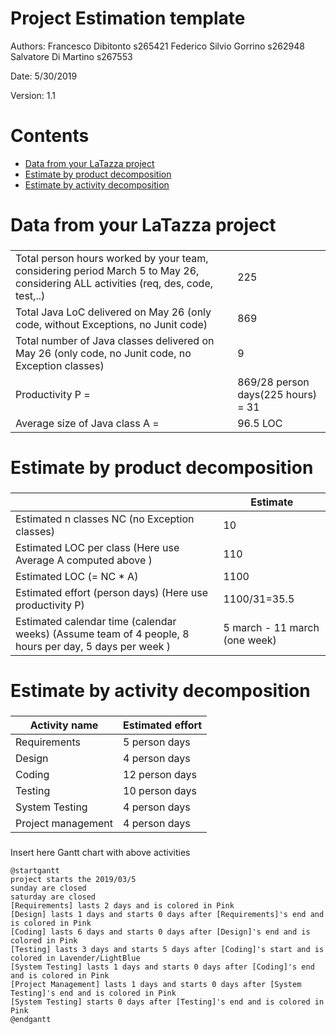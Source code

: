 # Project Estimation  template

Authors: Francesco Dibitonto s265421 Federico Silvio Gorrino s262948 Salvatore Di Martino s267553

Date: 5/30/2019

Version: 1.1

# Contents

- [Data from your LaTazza project](#data-from-your-latazza-project)
- [Estimate by product decomposition](#estimate-by-product-decomposition)
- [Estimate by activity decomposition ](#estimate-by-activity-decomposition)



# Data from your LaTazza project

###
|||
| ----------- | ------------------------------- | 
|         Total person hours  worked by your  team, considering period March 5 to May 26, considering ALL activities (req, des, code, test,..)    | 225  |             
|Total Java LoC delivered on May 26 (only code, without Exceptions, no Junit code) | 869 |
| Total number of Java classes delivered on May 26 (only code, no Junit code, no Exception classes)| 9 |
| Productivity P =| 869/28 person days(225 hours) =  31 |
|Average size of Java class A = | 96.5 LOC |

# Estimate by product decomposition



### 

|             | Estimate                        |             
| ----------- | ------------------------------- |  
| Estimated n classes NC (no Exception classes)  |          10                   |             
| Estimated LOC per class  (Here use Average A computed above )      |   110                         | 
| Estimated LOC (= NC * A) | 1100 |
| Estimated effort  (person days) (Here use productivity P)  |    1100/31=35.5                                  |      
| Estimated calendar time (calendar weeks) (Assume team of 4 people, 8 hours per day, 5 days per week ) |        5 march - 11 march (one week)             |               


# Estimate by activity decomposition



### 

|         Activity name    | Estimated effort    |             
| ----------- | ------------------------------- | 
| Requirements | 5 person days |
| Design | 4 person days |
| Coding | 12 person days |
| Testing | 10 person days |
| System Testing | 4 person days |
| Project management | 4 person days |


###
Insert here Gantt chart with above activities

```plantuml
@startgantt
project starts the 2019/03/5
sunday are closed
saturday are closed
[Requirements] lasts 2 days and is colored in Pink
[Design] lasts 1 days and starts 0 days after [Requirements]'s end and is colored in Pink
[Coding] lasts 6 days and starts 0 days after [Design]'s end and is colored in Pink
[Testing] lasts 3 days and starts 5 days after [Coding]'s start and is colored in Lavender/LightBlue
[System Testing] lasts 1 days and starts 0 days after [Coding]'s end and is colored in Pink
[Project Management] lasts 1 days and starts 0 days after [System Testing]'s end and is colored in Pink
[System Testing] starts 0 days after [Testing]'s end and is colored in Pink
@endgantt
```

